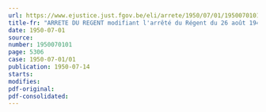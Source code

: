 ```yaml
---
url: https://www.ejustice.just.fgov.be/eli/arrete/1950/07/01/1950070101/justel
title-fr: "ARRETE DU REGENT modifiant l'arrêté du Régent du 26 août 1947, fixant les indemnités à allouer aux membres des commissions des pensions de réparation"
date: 1950-07-01
source:
number: 1950070101
page: 5306
case: 1950-07-01/01
publication: 1950-07-14
starts:
modifies:
pdf-original:
pdf-consolidated:
---
```


